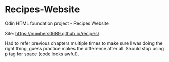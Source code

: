 # Recipes-Website
Odin HTML foundation project - Recipes Website

Site: https://numbers0689.github.io/recipes/

Had to refer previous chapters multiple times to make sure I was doing the right thing, guess practice makes the difference after all. Should stop using p tag for space (code looks awful). 
